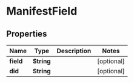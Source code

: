 
# ManifestField

## Properties
Name | Type | Description | Notes
------------ | ------------- | ------------- | -------------
**field** | **String** |  |  [optional]
**did** | **String** |  |  [optional]




